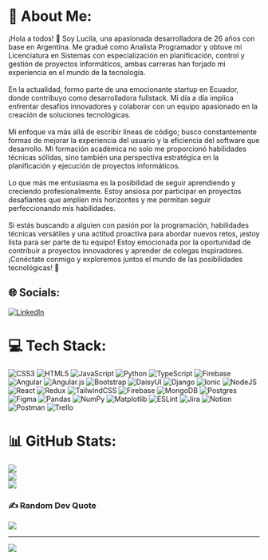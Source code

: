 # 💫 About Me:
¡Hola a todos! 👋 Soy Lucila, una apasionada desarrolladora de 26 años con base en Argentina. Me gradué como Analista Programador y obtuve mi Licenciatura en Sistemas con especialización en planificación, control y gestión de proyectos informáticos, ambas carreras han forjado mi experiencia en el mundo de la tecnología.<br><br>En la actualidad, formo parte de una emocionante startup en Ecuador, donde contribuyo como desarrolladora fullstack. Mi día a día implica enfrentar desafíos innovadores y colaborar con un equipo apasionado en la creación de soluciones tecnológicas.<br><br>Mi enfoque va más allá de escribir líneas de código; busco constantemente formas de mejorar la experiencia del usuario y la eficiencia del software que desarrollo. Mi formación académica no solo me proporcionó habilidades técnicas sólidas, sino también una perspectiva estratégica en la planificación y ejecución de proyectos informáticos.<br><br>Lo que más me entusiasma es la posibilidad de seguir aprendiendo y creciendo profesionalmente. Estoy ansiosa por participar en proyectos desafiantes que amplíen mis horizontes y me permitan seguir perfeccionando mis habilidades.<br><br>Si estás buscando a alguien con pasión por la programación, habilidades técnicas versátiles y una actitud proactiva para abordar nuevos retos, ¡estoy lista para ser parte de tu equipo! Estoy emocionada por la oportunidad de contribuir a proyectos innovadores y aprender de colegas inspiradores. ¡Conéctate conmigo y exploremos juntos el mundo de las posibilidades tecnológicas! 🚀


## 🌐 Socials:
[![LinkedIn](https://img.shields.io/badge/LinkedIn-%230077B5.svg?logo=linkedin&logoColor=white)](https://linkedin.com/in/https://www.linkedin.com/in/lucila-allende-846b9617a/) 

# 💻 Tech Stack:
![CSS3](https://img.shields.io/badge/css3-%231572B6.svg?style=flat&logo=css3&logoColor=white) ![HTML5](https://img.shields.io/badge/html5-%23E34F26.svg?style=flat&logo=html5&logoColor=white) ![JavaScript](https://img.shields.io/badge/javascript-%23323330.svg?style=flat&logo=javascript&logoColor=%23F7DF1E) ![Python](https://img.shields.io/badge/python-3670A0?style=flat&logo=python&logoColor=ffdd54) ![TypeScript](https://img.shields.io/badge/typescript-%23007ACC.svg?style=flat&logo=typescript&logoColor=white) ![Firebase](https://img.shields.io/badge/firebase-%23039BE5.svg?style=flat&logo=firebase) ![Angular](https://img.shields.io/badge/angular-%23DD0031.svg?style=flat&logo=angular&logoColor=white) ![Angular.js](https://img.shields.io/badge/angular.js-%23E23237.svg?style=flat&logo=angularjs&logoColor=white) ![Bootstrap](https://img.shields.io/badge/bootstrap-%238511FA.svg?style=flat&logo=bootstrap&logoColor=white) ![DaisyUI](https://img.shields.io/badge/daisyui-5A0EF8?style=flat&logo=daisyui&logoColor=white) ![Django](https://img.shields.io/badge/django-%23092E20.svg?style=flat&logo=django&logoColor=white) ![Ionic](https://img.shields.io/badge/Ionic-%233880FF.svg?style=flat&logo=Ionic&logoColor=white) ![NodeJS](https://img.shields.io/badge/node.js-6DA55F?style=flat&logo=node.js&logoColor=white) ![React](https://img.shields.io/badge/react-%2320232a.svg?style=flat&logo=react&logoColor=%2361DAFB) ![Redux](https://img.shields.io/badge/redux-%23593d88.svg?style=flat&logo=redux&logoColor=white) ![TailwindCSS](https://img.shields.io/badge/tailwindcss-%2338B2AC.svg?style=flat&logo=tailwind-css&logoColor=white) ![Firebase](https://img.shields.io/badge/Firebase-039BE5?style=flat&logo=Firebase&logoColor=white) ![MongoDB](https://img.shields.io/badge/MongoDB-%234ea94b.svg?style=flat&logo=mongodb&logoColor=white) ![Postgres](https://img.shields.io/badge/postgres-%23316192.svg?style=flat&logo=postgresql&logoColor=white) ![Figma](https://img.shields.io/badge/figma-%23F24E1E.svg?style=flat&logo=figma&logoColor=white) ![Pandas](https://img.shields.io/badge/pandas-%23150458.svg?style=flat&logo=pandas&logoColor=white) ![NumPy](https://img.shields.io/badge/numpy-%23013243.svg?style=flat&logo=numpy&logoColor=white) ![Matplotlib](https://img.shields.io/badge/Matplotlib-%23ffffff.svg?style=flat&logo=Matplotlib&logoColor=black) ![ESLint](https://img.shields.io/badge/ESLint-4B3263?style=flat&logo=eslint&logoColor=white) ![Jira](https://img.shields.io/badge/jira-%230A0FFF.svg?style=flat&logo=jira&logoColor=white) ![Notion](https://img.shields.io/badge/Notion-%23000000.svg?style=flat&logo=notion&logoColor=white) ![Postman](https://img.shields.io/badge/Postman-FF6C37?style=flat&logo=postman&logoColor=white) ![Trello](https://img.shields.io/badge/Trello-%23026AA7.svg?style=flat&logo=Trello&logoColor=white)
# 📊 GitHub Stats:
![](https://github-readme-stats.vercel.app/api?username=LucilaAllende&theme=radical&hide_border=false&include_all_commits=false&count_private=false)<br/>
![](https://github-readme-streak-stats.herokuapp.com/?user=LucilaAllende&theme=radical&hide_border=false)<br/>
![](https://github-readme-stats.vercel.app/api/top-langs/?username=LucilaAllende&theme=radical&hide_border=false&include_all_commits=false&count_private=false&layout=compact)

### ✍️ Random Dev Quote
![](https://quotes-github-readme.vercel.app/api?type=horizontal&theme=radical)

---
[![](https://visitcount.itsvg.in/api?id=LucilaAllende&icon=0&color=5)](https://visitcount.itsvg.in)

<!-- Proudly created with GPRM ( https://gprm.itsvg.in ) -->
